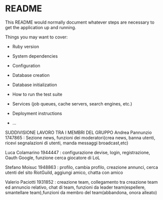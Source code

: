 # README

This README would normally document whatever steps are necessary to get the
application up and running.

Things you may want to cover:

* Ruby version

* System dependencies

* Configuration

* Database creation

* Database initialization

* How to run the test suite

* Services (job queues, cache servers, search engines, etc.)

* Deployment instructions

* ...

SUDDIVISIONE LAVORO TRA I MEMBRI DEL GRUPPO
Andrea Pannunzio 1747865 : Sezione news, funzioni dei moderatori(crea news, banna utenti, ricevi segnalazioni di utenti, manda messaggi broadcast,etc)

Luca Colamarino 1944447 : configurazione devise, login, registrazione, Oauth Google, funzione cerca giocatore di LoL

Stefano Moisuc 1948863 : profilo, cambia profilo, creazione annunci, cerca utenti del sito RiotGuild, aggiungi amico, chatta con amico

Valerio Paciotti 1931852 : creazione team, collegamento tra creazione team ed annuncio relativo, chat di team, funzioni da leader team(espellere, smantellare team),funzioni da membro del team(abbandona, onora alleato)
